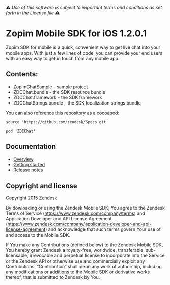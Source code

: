 :warning: *Use of this software is subject to important terms and conditions as set forth in the License file* :warning:

# Zopim Mobile SDK for iOS 1.2.0.1

Zopim SDK for mobile is a quick, convenient way to get live chat into your mobile apps. With just a few lines of code, you can provide your end users with an easy way to get in touch from any mobile app.

## Contents:

* ZopimChatSample - sample project
* ZDCChat.bundle - the SDK resource bundle
* ZDCChat.framework - the SDK framework
* ZDCChatStrings.bundle - the SDK localization strings bundle

You can also reference this repository as a cocoapod:


````
source 'https://github.com/zendesk/Specs.git'

pod 'ZDCChat'

````

## Documentation

* [Overview](https://developer.zendesk.com/embeddables/docs/ios-chat-sdk/overview)
* [Getting started](https://developer.zendesk.com/embeddables/docs/ios-chat-sdk/gettingstarted)
* [Release notes](https://developer.zendesk.com/embeddables/docs/ios-chat-sdk/releasenotes)


## Copyright and license

Copyright 2015 Zendesk

By dowloading or using the Zendesk Mobile SDK, You agree to the Zendesk Terms of Service
(https://www.zendesk.com/company/terms) and Application Developer and API License Agreement (https://www.zendesk.com/company/application-developer-and-api-license-agreement) and
acknowledge that such terms govern Your use of and access to the Mobile SDK.

If You make any Contributions (defined below) to the Zendesk Mobile SDK,
You hereby grant Zendesk a royalty-free, worldwide, transferable, sub-licensable,
irrevocable and perpetual license to incorporate into the Service or the Zendesk API
or otherwise use and commercially exploit any Contributions. “Contribution” shall mean
any work of authorship, including any modifications or additions to the Mobile SDK
or derivative works thereof, that is submitted to Zendesk by You.
